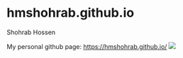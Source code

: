 # hmshohrab.github.io
Shohrab Hossen

My personal github page:
https://hmshohrab.github.io/
<a href="https://visitcount.itsvg.in">
  <img src="https://visitcount.itsvg.in/api?id=hmshohrab&label=Profile%20Views&pretty=true" />
</a>
